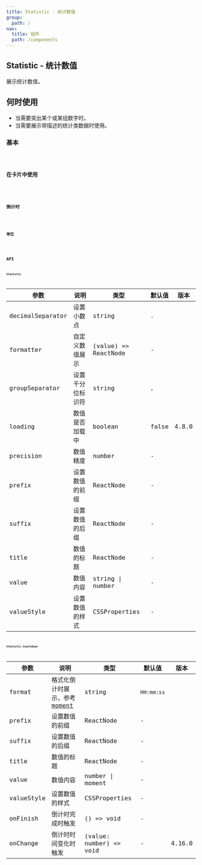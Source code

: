 ```yaml
---
title: Statistic - 统计数值
group:
  path: /
nav:
  title: 组件
  path: /components
---
```


## Statistic - 统计数值

展示统计数值。

## 何时使用

- 当需要突出某个或某组数字时。
- 当需要展示带描述的统计类数据时使用。

### 基本

<code src="./demos/basic.tsx" />

### 在卡片中使用

<code src="./demos/card.tsx" />

### 倒计时

<code src="./demos/countdown.tsx" />

### 单位

<code src="./demos/unit.tsx" />

## API

#### Statistic

| 参数             | 说明             | 类型                 | 默认值 | 版本  |
| ---------------- | ---------------- | -------------------- | ------ | ----- |
| decimalSeparator | 设置小数点       | string               | `.`    |       |
| formatter        | 自定义数值展示   | (value) => ReactNode | -      |       |
| groupSeparator   | 设置千分位标识符 | string               | `,`    |       |
| loading          | 数值是否加载中   | boolean              | false  | 4.8.0 |
| precision        | 数值精度         | number               | -      |       |
| prefix           | 设置数值的前缀   | ReactNode            | -      |       |
| suffix           | 设置数值的后缀   | ReactNode            | -      |       |
| title            | 数值的标题       | ReactNode            | -      |       |
| value            | 数值内容         | string \| number     | -      |       |
| valueStyle       | 设置数值的样式   | CSSProperties        | -      |       |

#### Statistic.Countdown

| 参数       | 说明                                                  | 类型                    | 默认值     | 版本   |
| ---------- | ----------------------------------------------------- | ----------------------- | ---------- | ------ |
| format     | 格式化倒计时展示，参考 [moment](http://momentjs.com/) | string                  | `HH:mm:ss` |        |
| prefix     | 设置数值的前缀                                        | ReactNode               | -          |        |
| suffix     | 设置数值的后缀                                        | ReactNode               | -          |        |
| title      | 数值的标题                                            | ReactNode               | -          |        |
| value      | 数值内容                                              | number \| moment        | -          |        |
| valueStyle | 设置数值的样式                                        | CSSProperties           | -          |        |
| onFinish   | 倒计时完成时触发                                      | () => void              | -          |        |
| onChange   | 倒计时时间变化时触发                                  | (value: number) => void | -          | 4.16.0 |
